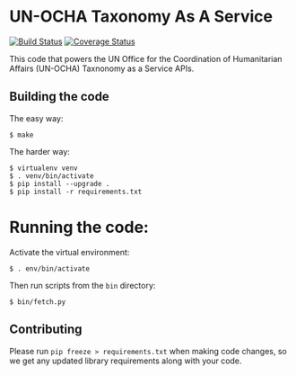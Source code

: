 # UN-OCHA Taxonomy As A Service

[![Build Status](https://travis-ci.org/UN-OCHA/taas.svg?branch=master)](https://travis-ci.org/UN-OCHA/taas)
[![Coverage Status](https://coveralls.io/repos/github/UN-OCHA/taas/badge.svg?branch=coveralls)](https://coveralls.io/github/UN-OCHA/taas)

This code that powers the UN Office for the Coordination of Humanitarian Affairs (UN-OCHA)
Taxnonomy as a Service APIs.

## Building the code

The easy way:

    $ make

The harder way:

    $ virtualenv venv
    $ . venv/bin/activate
    $ pip install --upgrade .
    $ pip install -r requirements.txt

# Running the code:

Activate the virtual environment:

    $ . env/bin/activate

Then run scripts from the `bin` directory:

    $ bin/fetch.py

## Contributing

Please run `pip freeze > requirements.txt` when making code changes, so we get any updated
library requirements along with your code.
